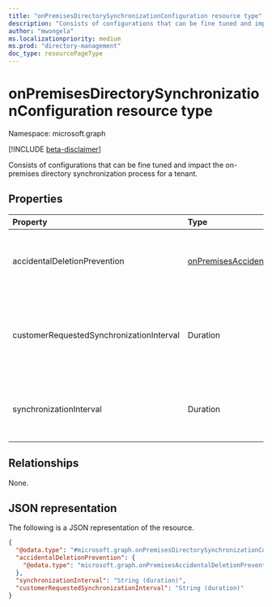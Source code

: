 ```yaml
---
title: "onPremisesDirectorySynchronizationConfiguration resource type"
description: "Consists of configurations that can be fine tuned and impact the on-premises directory synchronization process for a tenant."
author: "mwongela"
ms.localizationpriority: medium
ms.prod: "directory-management"
doc_type: resourcePageType
---
```


# onPremisesDirectorySynchronizationConfiguration resource type

Namespace: microsoft.graph

[!INCLUDE [beta-disclaimer](../../includes/beta-disclaimer.md)]

Consists of configurations that can be fine tuned and impact the on-premises directory synchronization process for a tenant.

## Properties

| Property                                 | Type                                                                                             | Description                                                                            |
| :--------------------------------------- | :----------------------------------------------------------------------------------------------- | :------------------------------------------------------------------------------------- |
| accidentalDeletionPrevention             | [onPremisesAccidentalDeletionPrevention](../resources/onpremisesaccidentaldeletionprevention.md) | Contains the accidental deletion prevention configuration for a tenant.                |
| customerRequestedSynchronizationInterval | Duration                                                                                         | Interval of time that the customer requested the sync client wait between sync cycles. |
| synchronizationInterval                  | Duration                                                                                         | Interval of time the sync client should honor between sync cycles                      |

## Relationships

None.

## JSON representation

The following is a JSON representation of the resource.
<!-- {
  "blockType": "resource",
  "@odata.type": "microsoft.graph.onPremisesDirectorySynchronizationConfiguration"
}
-->
``` json
{
  "@odata.type": "#microsoft.graph.onPremisesDirectorySynchronizationConfiguration",
  "accidentalDeletionPrevention": {
    "@odata.type": "microsoft.graph.onPremisesAccidentalDeletionPrevention"
  },
  "synchronizationInterval": "String (duration)",
  "customerRequestedSynchronizationInterval": "String (duration)"
}
```